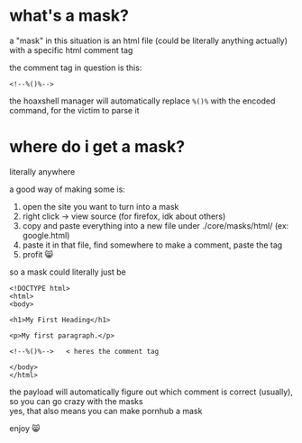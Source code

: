 # what's a mask?
a "mask" in this situation is an html file (could be literally anything actually) with a specific html comment tag  

the comment tag in question is this:
```
<!--%()%-->
```

the hoaxshell manager will automatically replace ``%()%`` with the encoded command, for the victim to parse it  

# where do i get a mask?
literally anywhere

a good way of making some is:

1. open the site you want to turn into a mask
2. right click -> view source (for firefox, idk about others)
3. copy and paste everything into a new file under ./core/masks/html/ (ex: google.html)
4. paste it in that file, find somewhere to make a comment, paste the tag
5. profit 😸

so a mask could literally just be

```
<!DOCTYPE html>
<html>
<body>

<h1>My First Heading</h1>

<p>My first paragraph.</p>

<!--%()%-->   < heres the comment tag

</body>
</html>
```

the payload will automatically figure out which comment is correct (usually), so you can go crazy with the masks  
yes, that also means you can make pornhub a mask

enjoy 😸
